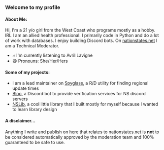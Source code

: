 ### Welcome to my profile

#### About Me:
Hi, I'm a 21 y/o girl from the West Coast who programs mostly as a hobby. IRL I am an allied health professional. I primarily code in Python and do a lot of work with databases. I enjoy building Discord bots.
On [nationstates.net](https://nationstates.net) I am a Technical Moderator.

- 🎶 I'm currently listening to Avril Lavigne
- 😄 Pronouns: She/Her/Hers

#### Some of my projects:

- I am a lead maintainer on [Spyglass](https://github.com/Derpseh/Spyglass), a R/D utility for finding regional update times
- [Bloo](https://github.com/AavHRF/Bloo), a Discord bot to provide verification services for NS discord servers
- [NSLib](https://github.com/AavHRF/nslib), a cool little library that I built mostly for myself because I wanted to learn library design

#### A disclaimer...

Anything I write and publish on here that relates to nationstates.net is **not** to be considered automatically approved by the moderation team and 100% guaranteed to be safe to use. 

<!--
**AavHRF/AavHRF** is a ✨ _special_ ✨ repository because its `README.md` (this file) appears on your GitHub profile.

Here are some ideas to get you started:

- 🔭 I’m currently working on ...
- 🌱 I’m currently learning ...
- 👯 I’m looking to collaborate on ...
- 🤔 I’m looking for help with ...
- 💬 Ask me about ...
- 📫 How to reach me: ...
- 😄 Pronouns: ...
- ⚡ Fun fact: ...
-->
